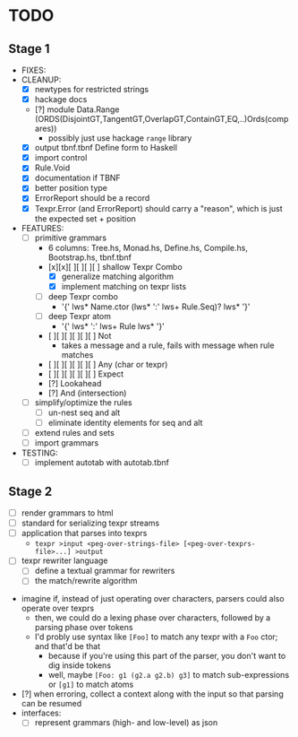 # TODO

## Stage 1

- FIXES:
- CLEANUP:
  - [x] newtypes for restricted strings
  - [x] hackage docs
  - [?] module Data.Range (ORDS(DisjointGT,TangentGT,OverlapGT,ContainGT,EQ,..)Ords(compares))
      - possibly just use hackage `range` library
  - [x] output tbnf.tbnf Define form to Haskell
  - [x] import control
  - [x] Rule.Void
  - [x] documentation if TBNF
  - [x] better position type
  - [x] ErrorReport should be a record
  - [x] Texpr.Error (and ErrorReport) should carry a "reason", which is just the expected set + position
- FEATURES:
  - [ ] primitive grammars
    - 6 columns: Tree.hs, Monad.hs, Define.hs, Compile.hs, Bootstrap.hs, tbnf.tbnf
    - [x][x][ ][ ][ ][ ] shallow Texpr Combo
      - [x] generalize matching algorithm
      - [x] implement matching on texpr lists
    - [ ] deep Texpr combo
      - '{' lws* Name.ctor (lws* ':' lws+ Rule.Seq)? lws* '}'
    - [ ] deep Texpr atom
      - '{' lws* ':' lws+ Rule lws* '}'
    - [ ][ ][ ][ ][ ][ ] Not
      - takes a message and a rule, fails with message when rule matches
    - [ ][ ][ ][ ][ ][ ] Any (char or texpr)
    - [ ][ ][ ][ ][ ][ ] Expect
    - [?] Lookahead
    - [?] And (intersection)
  - [ ] simplify/optimize the rules
    - [ ] un-nest seq and alt
    - [ ] eliminate identity elements for seq and alt
  - [ ] extend rules and sets
  - [ ] import grammars
- TESTING:
  - [ ] implement autotab with autotab.tbnf

## Stage 2

- [ ] render grammars to html
- [ ] standard for serializing texpr streams
- [ ] application that parses into texprs
  - `texpr >input <peg-over-strings-file> [<peg-over-texprs-file>...] >output`
- [ ] texpr rewriter language
  - [ ] define a textual grammar for rewriters
  - [ ] the match/rewrite algorithm
- imagine if, instead of just operating over characters, parsers could also operate over texprs
  - then, we could do a lexing phase over characters, followed by a parsing phase over tokens
  - I'd probly use syntax like `[Foo]` to match any texpr with a `Foo` ctor; and that'd be that
    - because if you're using this part of the parser, you don't want to dig inside tokens
    - well, maybe `[Foo: g1 (g2.a g2.b) g3]` to match sub-expressions or `[g1]` to match atoms
- [?] when erroring, collect a context along with the input so that parsing can be resumed
- interfaces:
  - [ ] represent grammars (high- and low-level) as json
